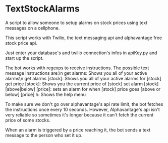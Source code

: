 # TextStockAlarms
A script to allow someone to setup alarms on stock prices using text messages on a cellphone.

This script works with Twilio, the text messaging api and alphavantage free stock price api.

Just enter your database's and twilio connection's infos in apiKey.py and start up the script.

The bot works with regexps to receive instructions.  The possible text message instructions are:\n
  get alarms: Shows you all of your active alarms\n
  get alarms [stock]: Shows you all of your active alarms for [stock]
  get price [stock]: Shows you the current price of [stock]
  set alarm [stock] [above|below] [price]: sets an alarm for when [stock] price goes [above or below] [price]
  h: Shows the help menu
  
To make sure we don't go over alphavantage's api rate limit, the bot fetches the instructions once every 10 seconds.
However, Alphavantage's api isn't very reliable so sometimes it's longer because it can't fetch the current price of
some stocks.

When an alarm is triggered by a price reaching it, the bot sends a text message to the person who set it up.
